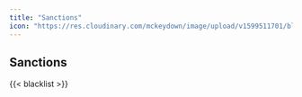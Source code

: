 ```yaml
---
title: "Sanctions"
icon: "https://res.cloudinary.com/mckeydown/image/upload/v1599511701/bl.png"
---
```


## Sanctions

{{< blacklist >}}
